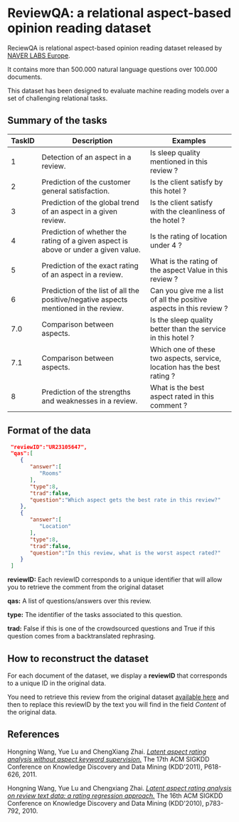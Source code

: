 # ReviewQA: a relational aspect-based opinion reading dataset

ReciewQA is relational aspect-based opinion reading dataset released by [NAVER LABS Europe](http://www.europe.naverlabs.com/).

It contains more than 500.000 natural language questions over 100.000 documents.

This dataset has been designed to evaluate machine reading models over a set of challenging relational tasks.

## Summary of the tasks

| TaskID | Description                                                                          | Examples                                                                |
| ------- | ------------------------------------------------------------------------------------ | ------------------------------------------------------------------------|
| 1       | Detection of an aspect in a review.                                                  | Is sleep quality mentioned in this review ?                             |
| 2       | Prediction of the customer general satisfaction.                                     | Is the client satisfy by this hotel ?                                   |
| 3       | Prediction of the global trend of an aspect in a given review.                       | Is the client satisfy with the cleanliness of the hotel ?               |
| 4       | Prediction of whether the rating of a given aspect is above or under a given value.  | Is the rating of location under 4 ?                                     |
| 5       | Prediction of the exact rating of an aspect in a review.                             | What is the rating of the aspect Value in this review ?                 |
| 6       | Prediction of the list of all the positive/negative aspects mentioned in the review. | Can you give me a list of all the positive aspects in this review ?     |
| 7.0     | Comparison between aspects.                                                          | Is the sleep quality better than the service in this hotel ?            |
| 7.1     | Comparison between aspects.                                                          | Which one of these two aspects, service, location has the best rating ? |
| 8       | Prediction of the strengths and weaknesses in a review.                              | What is the best aspect rated in this comment ?                         |



## Format of the data
```json
 "reviewID":"UR23105647",
 "qas":[
    {
       "answer":[
          "Rooms"
       ],
       "type":8,
       "trad":false,
       "question":"Which aspect gets the best rate in this review?"
    },
    {
       "answer":[
          "Location"
       ],
       "type":8,
       "trad":false,
       "question":"In this review, what is the worst aspect rated?"
    }
 ] 
```

**reviewID:** Each reviewID corresponds to a unique identifier that will allow you to retrieve the comment from the original dataset 

**qas:** A list of questions/answers over this review.

**type:** The identifier of the tasks associated to this question.

**trad:** False if this is one of the crowdsourced questions and True if this question comes from a backtranslated rephrasing.

## How to reconstruct the dataset
For each document of the dataset, we display a **reviewID** that corresponds to a unique ID in the original data.

You need to retrieve this review from the original dataset [available here](http://times.cs.uiuc.edu/~wang296/Data/LARA/TripAdvisor/TripAdvisorJson.tar.bz2) and then to replace this reviewID by the text you will find in the field *Content* of the original data.

## References

Hongning Wang, Yue Lu and ChengXiang Zhai. [*Latent aspect rating analysis without aspect keyword supervision.*](http://times.cs.uiuc.edu/~wang296/paper/p618.pdf) The 17th ACM SIGKDD Conference on Knowledge Discovery and Data Mining (KDD'2011), P618-626, 2011. 

Hongning Wang, Yue Lu and Chengxiang Zhai. [*Latent aspect rating analysis on review text data: a rating regression approach.*](https://dl.acm.org/citation.cfm?id=1835903) The 16th ACM SIGKDD Conference on Knowledge Discovery and Data Mining (KDD'2010), p783-792, 2010. 
